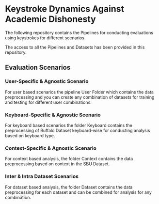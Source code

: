 # Keystroke Dynamics Against Academic Dishonesty
The following repository contains the Pipelines for conducting evaluations using keystrokes for different scenarios.

The access to all the Pipelines and Datasets has been provided in this repository.

## Evaluation Scenarios

### User-Specific & Agnostic Scenario
For user based scenarios the pipeline User Folder which contains the data preprocessing and you can create any combination of datasets for training and testing for different user combinations.

### Keyboard-Specific & Agnostic Scenario
For keyboard based scenarios the folder Keyboard contains the preprocessing of Buffalo Dataset keyboard-wise for conducting analysis based on keyboard type.

### Context-Specific & Agnostic Scenario
For context based analysis, the folder Context contains the data preprocessing based on context in the SBU Dataset.

### Inter & Intra Dataset Scenarios
For dataset based analysis, the folder Dataset contains the data preprocessing for each dataset and can be combined for analysis for any combination.
